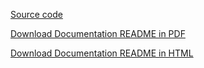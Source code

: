 [Source code](https://github.com/ahmedkhalaf/SFND_Radar_Target_Generation_Detection/blob/master/radar-target-generation-and-detection.m)

[Download Documentation README in PDF](https://github.com/ahmedkhalaf/SFND_Radar_Target_Generation_Detection/blob/master/Readme.pdf)

[Download Documentation README in HTML](https://github.com/ahmedkhalaf/SFND_Radar_Target_Generation_Detection/blob/master/Readme.html)
